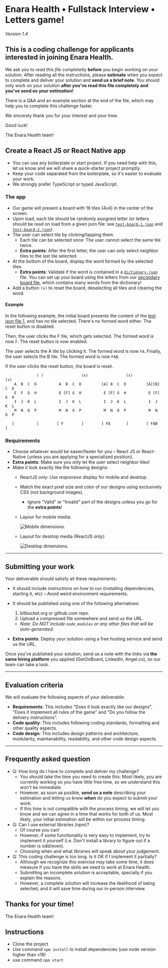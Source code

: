 # Enara Health • Fullstack Interview • Letters game!

*Version 1.4*

## This is a coding challenge for applicants interested in joining Enara Health.

We ask you to *read this file completetly* **before** you begin working on your solution. 
After reading all the instructions, please **estimate** when you expect to complete and deliver your solution and **send us a brief note**.
You should only work on your solution **after you've read this file completely and you've send us your estimation!**

There is a Q&A and an example section at the end of the file, which may help you to complete this challenge faster.

We sincerely thank you for your interest and your time.

Good luck! 

The Enara Health team!

## Create a React JS or React Native app

- You can use any boilerplate or start project. If you need help with this, let us know and we will share a quick-starter project promptly.
- Keep your code separated from the boilerplate, so it's easier to evaluate your work.
- We strongly prefer TypeScript or typed JavaScript.

### The app

- Our game will present a board with 16 tiles (4x4) in the center of the screen.
- Upon load, each tile should be randomly assigned letter (or letters should be read on load from a given json file: see [`test-board-1.json`](files/test-board-1.json) and [`test-board-2.json`](files/test-board-2.json)).
- The user can select tile by clicking/tapping them. 
	- Each tile can be selected once: The user cannot select the same tile twice.
	- **Extra points**: After the first letter, the user can only select neighbor tiles to the last tile selected.
- At the bottom of the board, display the word formed by the selected tiles.
	- **Extra points**: Validate if the word is contained in a [`dictionary.json`](files/dictionary.json) file. You can set up your board using the letters from our [secondary board file](files/test-board-2.json), which contains many words from the dictionary!
- Add a button `(x)` to reset the board, deselecting all tiles and clearing the word.

#### Example

In the following example, the initial board presents the content of the [test json file 1](files/test-board-1.json), and has no tile selected. There's no formed word either. The reset button is disabled.

Then, the user clicks the F tile, which gets selected. The formed word is now `F`. The reset button is now enabled.

The user selects the A tile by clicking it. The formed word is now `FA`. Finally, the user selects the B tile. The formed word is now `FAB`.

If the user clicks the reset button, the board is reset.

```
              ( )                 (x)                 (x)                 (x)
    A  B  C  D          A  B  C  D         [A] B  C  D         [A][B] C  D
    E  F  G  H          E [F] G  H          E [F] G  H          E [F] G  H
    I  J  K  L          I  J  K  L          I  J  K  L          I  J  K  L
    M  N  O  P          M  N  O  P          M  N  O  P          M  N  O  P
            
   [          ]        [ F        ]        [ FA       ]        [ FAB      ]
```

### Requirements

- Choose whatever would be easier/faster for you – React JS or React-Native (unless you are applying for a specialized position).
- **Extra points**: Make sure you only let the user select neighbor tiles!
- Make it look exactly like the following designs:
	- ReactJS only: Use *responsive* display for mobile and desktop.
	
	- Match the exact pixel size and color of our designs using exclusively CSS (not background images).

        - Ignore "Valid" or "Invalid" part of the designs unless you go for the **extra points**!

	- Layour for mobile media:

		![Mobile dimensions.](./src/files/mobile.png)

	- Layout for desktop media (ReactJS only):

		![Desktop dimensions.](./src/files/desktop.png)
		
---

## Submitting your work 

Your deliverable should satisfy all these requirements:

- It should include *instructions on how to run* (installing dependencies, starting it, etc) – Avoid weird environment requirements.

- It should be published using one of the following alternatives:
    1. bitbucket.org or github.com repo.
    1. Upload a compressed file somewhere and send us the URL.
    - *Note: Do NOT include `node_modules` or any other files that will be auto-generated*.

- **Extra points**: Deploy your solution using a free hosting service and send us the URL.

Once you've published your solution, send us a note with the links via **the same hiring platform** you applied (GetOnBoard, LinkedIn, Angel.co), so our team can take a look. 

---

## Evaluation criteria

We will evaluate the following aspects of your deliverable:

- **Requirements**: This includes "Does it look exactly like our designs", "Does it implement all rules of the game" and "Do you follow the delivery instructions".
- **Code quality**: This includes following coding standards, formatting and other quality aspects.
- **Code design**: This includes design patterns and architecture, modularity, maintanability, readability, and other code design aspects.  

---

## Frequently asked question

- Q: How long do I have to complete and deliver my challenge?
    - You should take the time you need to create this: Most likely, you are currently working so you have little free time, so we understand this won't be immediate.
    - However, as soon as posible, __send us a note__ describing your estimation and letting us know __when__ do you expect to submit your work.
    - If this time is not compatible with the process timing, we will let you know and we can agree in a time that works for both of us. Most likely, your initial estimation will be within our process timing.
- Q: Can I use external libraries (npm)?
    - Of course you can!
    - However, if some functionality is very easy to implement, try to implement it yourself (i.e. Don't install a library to figure out if a number is odd/even).
    - Choosing when and what libraries will speak about your judgement.
- Q: This coding challenge is too long. Is it OK if I implement it partially?
    - Although we recognize this exercise may take some time, it does measure if you have the skills we need to work at Enara Health.
    - Submitting an incomplete solution is acceptable, specially if you explain the reasons. 
    - However, a complete solution will increase the likelihood of being selected, and it will save time during our in-person interview. 


## Thanks for your time!
The Enara Health team!

## Instructions

 - Clone the project
 - Use command `npm install` to install dependencies (use node version higher than v16)
 - use command `npm start`

